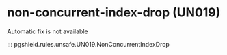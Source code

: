 # non-concurrent-index-drop (UN019)

Automatic fix is not available

::: pgshield.rules.unsafe.UN019.NonConcurrentIndexDrop

